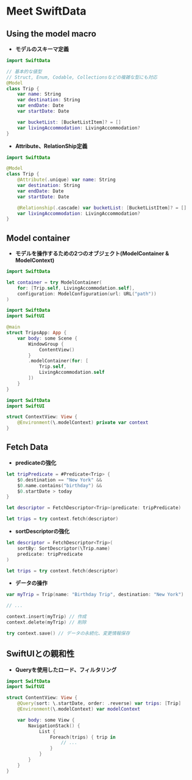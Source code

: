 # Meet SwiftData

## Using the model macro

* **モデルのスキーマ定義**

``` swift
import SwiftData

// 基本的な値型
// Struct, Enum, Codable, Collectionsなどの複雑な型にも対応
@Model
class Trip {
    var name: String
    var destination: String
    var endDate: Date
    var startDate: Date

    var bucketList: [BucketListItem]? = []
    var livingAccommodation: LivingAccommodation?
}
```

* **Attribute、RelationShip定義**

``` swift
import SwiftData

@Model
class Trip {
    @Attribute(.unique) var name: String
    var destination: String
    var endDate: Date
    var startDate: Date

    @Relationship(.cascade) var bucketList: [BucketListItem]? = []
    var livingAccommodation: LivingAccommodation?
}
```

## Model container

* **モデルを操作するための2つのオブジェクト(ModelContainer & ModelContext)**

``` swift
import SwiftData

let container = try ModelContainer(
    for: [Trip.self, LivingAccommodation.self],
    configuration: ModelConfiguration(url: URL("path"))
)
```

``` swift
import SwiftData
import SwiftUI

@main
struct TripsApp: App {
    var body: some Scene {
        WindowGroup {
            ContentView()
        }
        .modelContainer(for: [
            Trip.self,
            LivingAccommodation.self
        ])
    }
}
```

``` swift
import SwiftData
import SwiftUI

struct ContextView: View {
    @Environment(\.modelContext) private var context
}
```

## Fetch Data

* **predicateの強化**

``` swift
let tripPredicate = #Predicate<Trip> {
    $0.destination == "New York" &&
    $0.name.contains("birthday") &&
    $0.startDate > today
}

let descriptor = FetchDescriptor<Trip>(predicate: tripPredicate)

let trips = try context.fetch(descriptor)
```

* **sortDescriptorの強化**

``` swift
let descriptor = FetchDescriptor<Trip>(
    sortBy: SortDescriptor(\Trip.name)
    predicate: tripPredicate
)

let trips = try context.fetch(descriptor)
```

* **データの操作**

``` swift
var myTrip = Trip(name: "Birthday Trip", destination: "New York")

// ...

context.insert(myTrip) // 作成
context.delete(myTrip) // 削除

try context.save() // データの永続化、変更情報保存
```

## SwiftUIとの親和性

* **Queryを使用したロード、フィルタリング**

``` swift
import SwiftData
import SwiftUI

struct ContentView: View {
    @Query(sort: \.startDate, order: .reverse) var trips: [Trip]
    @Environment(\.modelContext) var modelContext

    var body: some View {
        NavigationStack() {
            List {
                Foreach(trips) { trip in
                    // ...
                }
            }
        }
    }
}
```